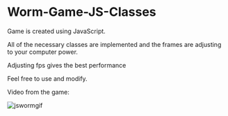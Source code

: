 # Worm-Game-JS-Classes

Game is created using JavaScript. 

All of the necessary classes are implemented and the frames are adjusting to your computer power.

Adjusting fps gives the best performance

Feel free to use and modify.

Video from the game:

![jswormgif](https://user-images.githubusercontent.com/34660974/174149985-f7e51e32-392f-4f93-9f5b-8936944aea06.gif)
